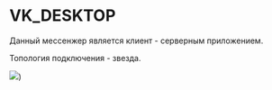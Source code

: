 # VK_DESKTOP
Данный мессенжер является клиент - серверным приложением.

Топология подключения - звезда.


![](https://upload.wikimedia.org/wikipedia/commons/thumb/8/84/Star_Topology.png/300px-Star_Topology.png))
